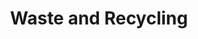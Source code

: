 ---
schema: default
title: Waste and Recycling
organization: Dundee City Council
notes: >-
    Local authorities are required to report to the Scottish Environmental Protection Agency (SEPA) about waste collected and managed by or on behalf of them. This is done through an online reporting system called WasteDataFlow (WDF). Reports are submitted to SEPA annually, with a submission deadline of 28 February.  

    Local authority waste data are verified on an annual basis by the Data Unit and are used to help fulfill Scotland’s reporting obligations to the Scottish Government and Europe. The data from WasteDataFlow is used to populate Scotland’s Environment [Household Waste Data Analysis Tool](https://www.environment.gov.scot/data/data-analysis/household-waste/). The tool shows a break-down of household waste generated and managed by waste type for 2011 – 2015 and the trends for household waste generated, recycled and managed since 2004. 

    The Scotland’s Environment [Waste Discover Data tool](https://www.environment.gov.scot/data/data-analysis/waste-from-all-sources/) presents waste from all sources, i.e. from households, the construction and demolition sector, and from commerce and industry. The tool shows a break-down of waste types for 2011 – 2015 and the trend for Scottish waste landfilled since 2005.

    All data can be exported to Excel if required.
resources:
  - name: Waste and Recycling 
  - url: >-
      https://www.sepa.org.uk/environment/waste/waste-data/waste-data-reporting/waste-data-for-scotland/
  - format: 
license: Open Government Licence 3.0 (United Kingdom)
category:

  - waste
maintainer: Dundee City Council
maintainer_email: someone@example.com
---